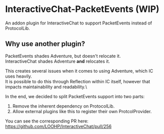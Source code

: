 # InteractiveChat-PacketEvents (WIP)
An addon plugin for InteractiveChat to support PacketEvents instead of ProtocolLib.


## Why use another plugin?
PacketEvents shades Adventure, but doesn't relocate it.\
InteractiveChat shades Adventure **and** relocates it.

This creates several issues when it comes to using Adventure, which IC uses heavily.\
It is possible to do this through Reflection within IC itself, however that impacts maintainability and readability.\

In the end, we decided to split PacketEvents support into two parts:
1. Remove the inherent dependency on ProtocolLib.
2. Allow external plugins like this to register their own ProtcolProvider.

You can see the corresponding PR here: https://github.com/LOOHP/InteractiveChat/pull/256

